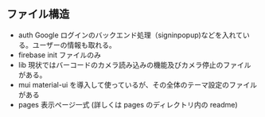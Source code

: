 ## ファイル構造

- auth
  Google ログインのバックエンド処理（signinpopup)などを入れている。ユーザーの情報も取れる。
- firebase
  init ファイルのみ
- lib
  現状ではバーコードのカメラ読み込みの機能及びカメラ停止のファイルがある。
- mui
  material-ui を導入して使っているが、その全体のテーマ設定のファイルがある
- pages
  表示ページ一式 (詳しくは pages のディレクトリ内の readme)

